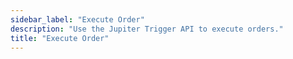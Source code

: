 ```yaml
---
sidebar_label: "Execute Order"
description: "Use the Jupiter Trigger API to execute orders."
title: "Execute Order"
---
```


<head>
    <title>Execute Order</title>
    <meta name="twitter:card" content="summary" />
</head>
